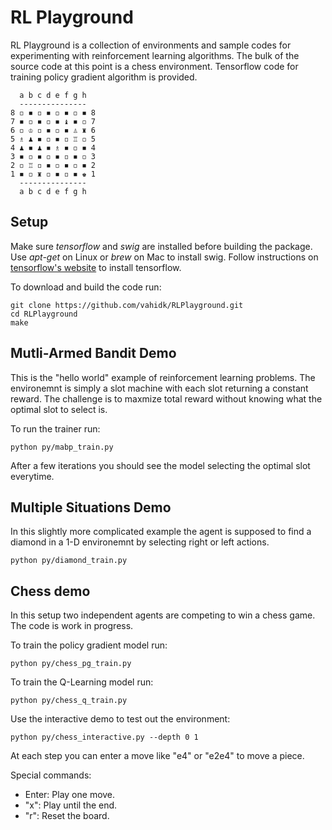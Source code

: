 # RL Playground #

RL Playground is a collection of environments and sample codes for experimenting
with reinforcement learning algorithms. The bulk of the source code at this
point is a chess environment. Tensorflow code for training policy gradient
algorithm is provided.

```
  a b c d e f g h
  ---------------
8 ◽ ◾ ◽ ◾ ◽ ◾ ◽ ◾ 8
7 ◾ ◽ ◾ ◽ ◾ ♝ ◾ ◽ 7
6 ◽ ♔ ◽ ◾ ◽ ◾ ♙ ♜ 6
5 ♗ ♟ ◾ ◽ ◾ ◽ ♖ ◽ 5
4 ♟ ◾ ♟ ◾ ♗ ◾ ◽ ◾ 4
3 ◾ ◽ ◾ ◽ ◾ ◽ ◾ ◽ 3
2 ◽ ♖ ◽ ◾ ◽ ◾ ◽ ◾ 2
1 ◾ ◽ ♜ ◽ ◾ ◽ ◾ ♚ 1
  ---------------
  a b c d e f g h
```


## Setup
Make sure _tensorflow_ and _swig_ are installed before building the 
package. Use _apt-get_ on Linux or _brew_ on Mac to install swig.
Follow instructions on [tensorflow's website](http//www.tensorflow.org)
to install tensorflow. 

To download and build the code run:
```
git clone https://github.com/vahidk/RLPlayground.git
cd RLPlayground
make
```

## Mutli-Armed Bandit Demo
This is the "hello world" example of reinforcement learning problems. The
environemnt is simply a slot machine with each slot returning a constant 
reward. The challenge is to maxmize total reward without knowing what the
optimal slot to select is.

To run the trainer run:
```
python py/mabp_train.py
```
After a few iterations you should see the model selecting the optimal
slot everytime. 

## Multiple Situations Demo
In this slightly more complicated example the agent is supposed to find
a diamond in a 1-D environemnt by selecting right or left actions. 
```
python py/diamond_train.py
``` 

## Chess demo
In this setup two independent agents are competing to win a chess game.
The code is work in progress.

To train the policy gradient model run:
```
python py/chess_pg_train.py
```

To train the Q-Learning model run:
```
python py/chess_q_train.py
```

Use the interactive demo to test out the environment:
``` 
python py/chess_interactive.py --depth 0 1
```
At each step you can enter a move like "e4" or "e2e4" to move a piece.

Special commands:
- Enter: Play one move.
- "x": Play until the end.
- "r": Reset the board.
